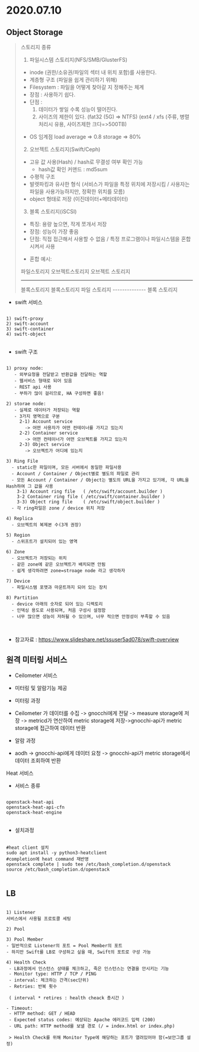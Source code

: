 2020.07.10
============

Object Storage
----------------
> 스토리지 종류
> 1) 파일시스템 스토리지(NFS/SMB/GlusterFS)
> - inode (권한/소유권/파일의 섹터 내 위치 포함)를 사용한다.
> - 계층형 구조 (파일을 쉽게 관리하기 위해)
> - Filesystem : 파일을 어떻게 찾아갈 지 정해주는 체계
> - 장점 : 사용하기 쉽다.
> - 단점 : 
>   1) 데이터가 쌓일 수록 성능이 떨어진다.
>   2) 사이즈의 제한이 있다. 
>   (fat32 (5G) => NTFS)
>   (ext4 / xfs (주류, 병렬처리시 유용, 사이즈제한 크다=>500TB)
>
> * OS 임계점
> load average => 0.8
> storage => 80% 
> 
> 2) 오브젝트 스토리지(Swift/Ceph)
> - 고유 값 사용(Hash) / hash로 무결성 여부 확인 가능
>   * hash값 확인 커맨드 : md5sum
> - 수평적 구조
> - 발렛파킹과 유사한 형식 (서비스가 파일을 특정 위치에 저장시킴 / 사용자는 파일을 사용가능하지만, 정확한 위치를 모름)
> - object 형태로 저장 (이진데이터+메타데이터)
>
> 3) 블록 스토리지(iSCSI)
> - 특징: 용량 높으면, 작게 쪼개서 저장
> - 장점: 성능이 가장 좋음
> - 단점: 직접 접근해서 사용할 수 없음 / 특정 프로그램이나 파일시스템을 혼합시켜서 사용
> * 혼합 예시:
>
> 파일스토리지   오브젝트스토리지    오브젝트 스토리지
> ---------   ------------    --------------
> 블록스토리지    블록스토리지        파일 스토리지
>                             --------------
>                               블록 스토리지


* swift 서비스
<pre>
<code>
1) swift-proxy
2) swift-account
3) swift-container
4) swift-object
</code>
</pre>

* swift 구조
<pre>
<code>
1) proxy node: 
   - 외부요청을 전달받고 반환값을 전달하는 역할
   - 웹서비스 형태로 되어 있음
   - REST api 사용
   - 부하가 많이 걸리므로, HA 구성하면 좋음!
   
2) storae node:
   - 실제로 데이터가 저장되는 역할
   - 3가지 영역으로 구분
     2-1) Account service
       -> 어떤 사용자가 어떤 컨테이너를 가지고 있는지 
     2-2) Container service
       -> 어떤 컨테이너가 어떤 오브젝트를 가지고 있는지 
     2-3) Object service
       -> 오브젝트가 어디에 있는지 

3) Ring File
  - static한 파일이며, 모든 서버에서 동일한 파일사용
  - Account / Container / Object별로 별도의 파일로 관리
  - 모든 Account / Container / Object는 별도의 URL을 가지고 있기에, 각 URL을 Hash하여 그 값을 사용
    3-1) Account ring file   ( /etc/swift/account.builder )  
    3-2 Container ring file ( /etc/swift/container.builder )
    3-3) Object ring file    ( /etc/swift/object.builder )
  - 각 ring파일은 zone / device 위치 저장

4) Replica
  - 오브젝트의 복제본 수(3개 권장)

5) Region
  - 스위프트가 설치되어 있는 영역
  
6) Zone
  - 오브젝트가 저장되는 위치
  - 같은 zone에 같은 오브젝트가 배치되면 안됨 
  - 쉽게 생각하려면 zone=stroage node 라고 생각하자 

7) Device
  - 파일시스템 포맷과 마운트까지 되어 있는 장치 
 
8) Partition
  - device 아래의 숫자로 되어 있는 디렉토리
  - 인덱싱 용도로 사용되며, 처음 구성시 설정함
  - 너무 많으면 성능이 저하될 수 있으며, 너무 적으면 안정성이 부족할 수 있음

</code>
</pre>

* 참고자료 : https://www.slideshare.net/ssuser5ad078/swift-overview

원격 미터링 서비스
---------------
* Ceilometer 서비스
- 미터링 및 알람기능 제공

* 미터링 과정
- Ceilometer 가 데이터를 수집 -> gnocchi에게 전달 -> measure storage에 저장 -> metricd가 연산하여 metric storage에 저장->gnocchi-api가 metric storage에 접근하여 데이터 반환

* 알람 과정
- aodh -> gnocchi-api에게 데이터 요청
-> gnocchi-api가 metric storage에서 데이터 조회하여 반환

Heat 서비스
* 서비스 종류
<pre>
<code>
openstack-heat-api
openstack-heat-api-cfn
openstack-heat-engine
</code>
</pre>

* 설치과정
<pre>
<code>
#heat client 설치
sudo apt install -y python3-heatclient
#completion에 heat command 재반영
openstack complete | sudo tee /etc/bash_completion.d/openstack
source /etc/bash_completion.d/openstack 
</code>
</pre>

LB
---
<pre>
<code>
1) Listener
서비스에서 사용될 프로토콜 세팅

2) Pool

3) Pool Member
- 일반적으로 Listener의 포트 = Pool Member의 포트
- 하지만 Swift를 LB로 구성하고 싶을 때, Swift의 포트로 구성 가능
 
4) Health Check
 - LB과정에서 인스턴스 상태를 체크하고, 죽은 인스턴스는 연결을 안시키는 기능
 - Monitor type: HTTP / TCP / PING
 - interval: 체크하는 간격(sec단위)
 - Retries: 반복 횟수 

 ( interval * retires : health cheack 총시간 )

- Timeout: 
 - HTTP method: GET / HEAD
 - Expected status codes: 예상되는 Apache 에러코드 입력 (200)
 - URL path: HTTP method를 보낼 경로 (/ = index.html or index.php)
 
 > Health Check를 위해 Monitor Type에 해당하는 포트가 열려있어야 함(=보안그룹 설정)
</code>
</pre>
